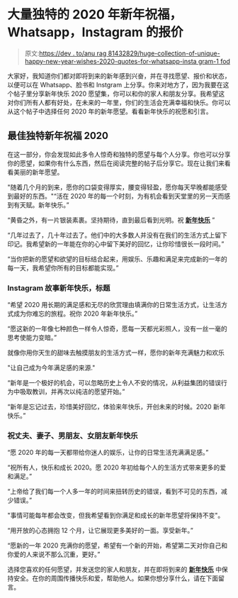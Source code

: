 # 大量独特的 2020 年新年祝福，Whatsapp，Instagram 的报价

> 原文:[https://dev . to/anu rag 81432829/huge-collection-of-unique-happy-new-year-wishes-2020-quotes-for-whatsapp-insta gram-1 fod](https://dev.to/anurag81432829/huge-collection-of-unique-happy-new-year-wishes-2020-quotes-for-whatsapp-instagram-1fod)

大家好，我知道你们都对即将到来的新年感到兴奋，并在寻找愿望、报价和状态，以便可以在 Whatsapp、脸书和 Instgram 上分享。你来对地方了，因为我要在这个帖子里分享新年快乐 2020 愿望集，你可以和你的家人和朋友分享。我希望这对你们所有人都有好处，在未来的一年里，你们的生活会充满幸福和快乐。你可以从这个帖子中选择任何 2020 年的新年愿望。看看新年快乐的祝愿和引言。

## 最佳独特新年祝福 2020

在这一部分，你会发现如此多令人惊奇和独特的愿望与每个人分享。你也可以分享你的愿望，如果你有什么东西，然后在阅读完整的帖子后分享它。现在让我们来看看美丽的新年愿望。

"随着几个月的到来，愿你的口袋变得厚实，腰变得轻盈，愿你每天早晚都能感受到最好的东西。"“活在 2020 年的每一个时刻，为有机会看到天堂里的另一天而感到有天赋。新年快乐。”

“黄昏之外，有一片银装素裹。坚持期待，直到最后看到光明。祝 **[新年快乐](https://happynewyears2020.org/)** ”

“几年过去了，几十年过去了。他们中的大多数人并没有在我们的生活方式上留下印记。我希望新的一年能在你的心中留下美好的回忆，让你珍惜很长一段时间。”

“当你把新的愿望和欲望的目标结合起来，用娱乐、乐趣和满足来完成新的一年的每一天，我希望你所有的目标都能实现。”

### Instagram 故事新年快乐，标题

“希望 2020 用长期的满足感和无尽的欣赏理由填满你的日常生活方式，让生活方式成为你难忘的旅程。祝你 2020 年新年快乐。”

“愿这新的一年像七种颜色一样令人惊奇，愿每一天都光彩照人，没有一丝一毫的思考使能力变暗。”

就像你用你天生的甜味去触摸朋友的生活方式一样，愿你的新年充满魅力和欢乐

"让自己成为今年满足感的来源."

“新年是一个极好的机会，可以忽略历史上令人不安的情况，从利益集团的错误行为中吸取教训，并再次以纯洁的愿望开始。”

“新年是忘记过去，珍惜美好回忆，体验来年快乐，开创未来的时候。2020 新年快乐。”

### 祝丈夫、妻子、男朋友、女朋友新年快乐

“愿 2020 年的每一天都带给你迷人的娱乐，让你的日常生活充满满足感。”

“祝所有人，快乐和成长 2020。愿 2020 年初给每个人的生活方式带来更多的爱和满足。”

“上帝给了我们每一个人多一年的时间来扭转历史的错误，看到不可见的东西，减少错误。”

"事情可能每年都会改变，但我希望看到你满足和成长的新年愿望将保持不变"。

“用开放的心态拥抱 12 个月，让它展现更多美好的一面。享受新年。”

“愿新的一年 2020 充满你的愿望，希望有一个新的开始，希望第二天对你自己和你爱的人来说不那么沉重，更好。”

选择您喜欢的任何愿望，并发送您的家人和朋友，并在即将到来的 **[新年快乐](https://uploadarticle.com/what-to-gift-on-happy-new-year-2020-to-your-girlfriend-or-wife/)** 中保持安全。在你的周围传播快乐和爱，帮助他人。如果你想分享什么，请在下面留言。